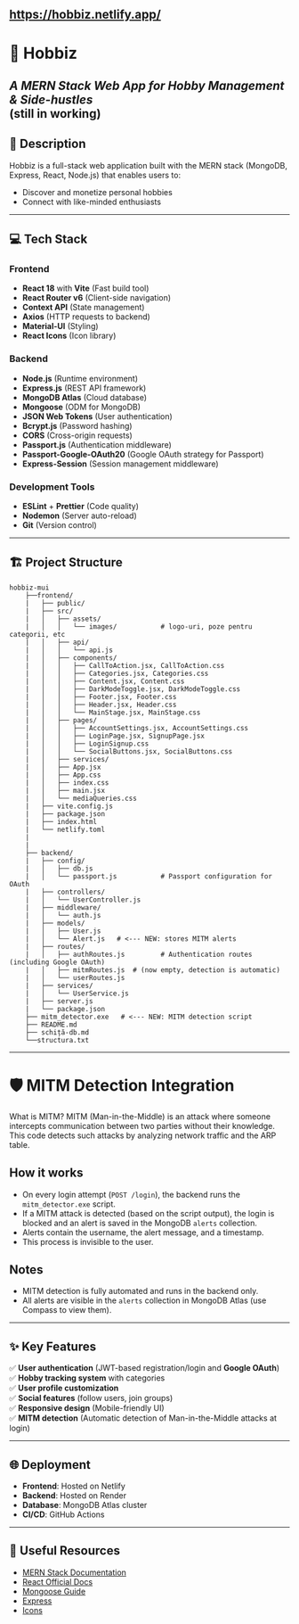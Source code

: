 https://hobbiz.netlify.app/
---

# 🚀 **Hobbiz**  
*A MERN Stack Web App for Hobby Management & Side-hustles*  
(still in working)
---

## 📖 **Description**  
Hobbiz is a full-stack web application built with the MERN stack (MongoDB, Express, React, Node.js) that enables users to:  
- Discover and monetize personal hobbies  
- Connect with like-minded enthusiasts  
---

## 💻 **Tech Stack**  
### **Frontend**  
- **React 18** with **Vite** (Fast build tool)  
- **React Router v6** (Client-side navigation)  
- **Context API** (State management)  
- **Axios** (HTTP requests to backend)  
- **Material-UI** (Styling)  
- **React Icons** (Icon library)  

### **Backend**  
- **Node.js** (Runtime environment)  
- **Express.js** (REST API framework)  
- **MongoDB Atlas** (Cloud database)  
- **Mongoose** (ODM for MongoDB)  
- **JSON Web Tokens** (User authentication)  
- **Bcrypt.js** (Password hashing)  
- **CORS** (Cross-origin requests)  
- **Passport.js** (Authentication middleware)
- **Passport-Google-OAuth20** (Google OAuth strategy for Passport)
- **Express-Session** (Session management middleware)

### **Development Tools**  
- **ESLint** + **Prettier** (Code quality)  
- **Nodemon** (Server auto-reload)  
- **Git** (Version control)  

---

## 🏗 **Project Structure**  
```
hobbiz-mui
    ├──frontend/
    |   ├── public/
    |   ├── src/
    |   │   ├── assets/
    |   │   │   └── images/           # logo-uri, poze pentru categorii, etc
    |   │   ├── api/
    |   │   │   └── api.js
    |   │   ├── components/
    |   │   │   ├── CallToAction.jsx, CallToAction.css
    |   │   │   ├── Categories.jsx, Categories.css
    |   │   │   ├── Content.jsx, Content.css
    |   │   │   ├── DarkModeToggle.jsx, DarkModeToggle.css
    |   │   │   ├── Footer.jsx, Footer.css
    |   │   │   ├── Header.jsx, Header.css
    |   │   │   └── MainStage.jsx, MainStage.css
    |   │   ├── pages/
    |   │   │   ├── AccountSettings.jsx, AccountSettings.css
    |   │   │   ├── LoginPage.jsx, SignupPage.jsx
    |   │   │   ├── LoginSignup.css
    |   │   │   └── SocialButtons.jsx, SocialButtons.css
    |   │   ├── services/
    |   │   ├── App.jsx
    |   │   ├── App.css
    |   │   ├── index.css
    |   │   ├── main.jsx
    |   │   └── mediaQueries.css
    |   ├── vite.config.js
    |   ├── package.json
    |   ├── index.html
    |   └── netlify.toml
    |
    |
    ├── backend/
    |   ├── config/
    |   │   ├── db.js
    |   │   └── passport.js           # Passport configuration for OAuth
    |   ├── controllers/
    |   │   └── UserController.js
    |   ├── middleware/
    |   │   └── auth.js
    |   ├── models/
    |   │   ├── User.js
    |   │   └── Alert.js   # <--- NEW: stores MITM alerts
    |   ├── routes/
    |   │   ├── authRoutes.js         # Authentication routes (including Google OAuth)
    |   │   ├── mitmRoutes.js  # (now empty, detection is automatic)
    |   │   └── userRoutes.js
    |   ├── services/
    |   │   └── UserService.js
    |   ├── server.js
    |   └── package.json
    ├── mitm_detector.exe   # <--- NEW: MITM detection script
    ├── README.md
    ├── schiță-db.md
    └──structura.txt
```

---

# 🛡️ MITM Detection Integration

What is MITM?
MITM (Man-in-the-Middle) is an attack where someone intercepts communication between two parties without their knowledge. This code detects such attacks by analyzing network traffic and the ARP table.

## How it works
- On every login attempt (`POST /login`), the backend runs the `mitm_detector.exe` script.
- If a MITM attack is detected (based on the script output), the login is blocked and an alert is saved in the MongoDB `alerts` collection.
- Alerts contain the username, the alert message, and a timestamp.
- This process is invisible to the user.


## Notes
- MITM detection is fully automated and runs in the backend only.
- All alerts are visible in the `alerts` collection in MongoDB Atlas (use Compass to view them).

---

## ✨ **Key Features**  
✅ **User authentication** (JWT-based registration/login and **Google OAuth**)  
✅ **Hobby tracking system** with categories  
✅ **User profile customization**  
✅ **Social features** (follow users, join groups)  
✅ **Responsive design** (Mobile-friendly UI)  
✅ **MITM detection** (Automatic detection of Man-in-the-Middle attacks at login)  

---

## 🌐 **Deployment**  
- **Frontend**: Hosted on Netlify 
- **Backend**: Hosted on Render
- **Database**: MongoDB Atlas cluster  
- **CI/CD**: GitHub Actions  


---

## 🔗 **Useful Resources**  
- [MERN Stack Documentation](https://www.mongodb.com/mern-stack)  
- [React Official Docs](https://react.dev/)  
- [Mongoose Guide](https://mongoosejs.com/docs/guide.html)  
- [Express](https://expressjs.com/)
- [Icons](https://www.flaticon.com/)
